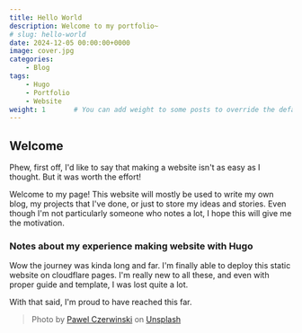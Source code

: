 ```yaml
---
title: Hello World
description: Welcome to my portfolio~
# slug: hello-world
date: 2024-12-05 00:00:00+0000
image: cover.jpg
categories:
    - Blog
tags:
    - Hugo
    - Portfolio
    - Website
weight: 1       # You can add weight to some posts to override the default sorting (date descending)
---
```


## Welcome

Phew, first off, I'd like to say that making a website isn't as easy as I thought. But it was worth the effort!

Welcome to my page! This website will mostly be used to write my own blog, my projects that I've done, or just to store my ideas and stories. Even though I'm not particularly someone who notes a lot, I hope this will give me the motivation.

### Notes about my experience making website with Hugo

Wow the journey was kinda long and far. I'm finally able to deploy this static website on cloudflare pages. I'm really new to all these, and even with proper guide and template, I was lost quite a lot.

With that said, I'm proud to have reached this far.

> Photo by [Pawel Czerwinski](https://unsplash.com/@pawel_czerwinski) on [Unsplash](https://unsplash.com/)